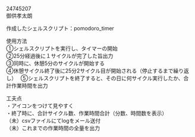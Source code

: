 24745207  
御供孝太朗
  
作成したシェルスクリプト：pomodoro_timer  
  
使用方法  
①シェルスクリプトを実行し、タイマーの開始  
②25分経過後に１サイクルが完了した旨出力  
③同時に、休憩5分のサイクルが開始する  
④休憩サイクル終了後に25分2サイクル目が開始される（停止するまで繰り返し）　
⑤シェルスクリプトを終了すると、その日に何サイクル実行したか、合計作業時間を出力  
  
工夫点  
・アイコンをつけて見やすく  
・終了時に、合計サイクル数、作業時間合計（分数、時間数を表示）  
（未）csvファイルにてlogをメール送付  
（未）これまでの作業時間の全量を出力  

